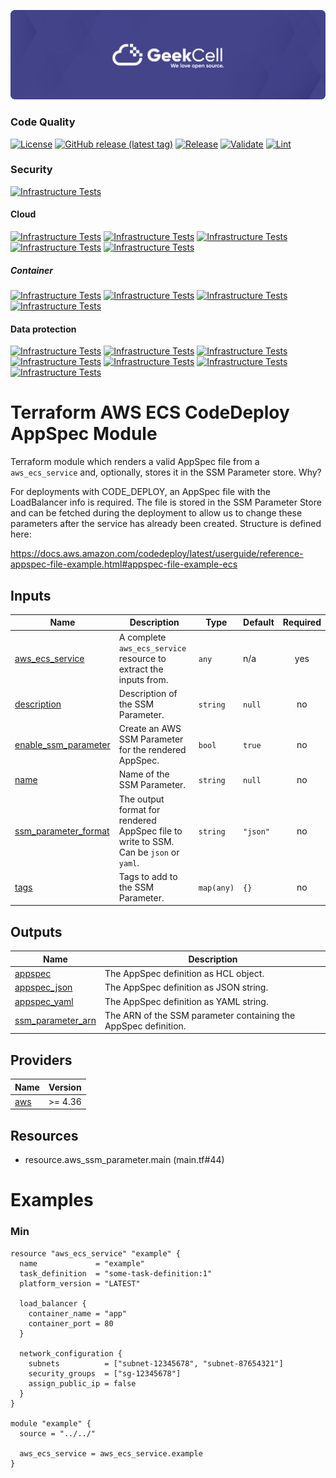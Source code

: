 <!-- BEGIN_TF_DOCS -->
[![Geek Cell GmbH](https://raw.githubusercontent.com/geekcell/.github/main/geekcell-github-banner.png)](https://www.geekcell.io/)

### Code Quality
[![License](https://img.shields.io/github/license/geekcell/terraform-aws-ecs-codedeploy-appspec)](https://github.com/geekcell/terraform-aws-ecs-codedeploy-appspec/blob/master/LICENSE)
[![GitHub release (latest tag)](https://img.shields.io/github/v/release/geekcell/terraform-aws-ecs-codedeploy-appspec?logo=github&sort=semver)](https://github.com/geekcell/terraform-aws-ecs-codedeploy-appspec/releases)
[![Release](https://github.com/geekcell/terraform-aws-ecs-codedeploy-appspec/actions/workflows/release.yaml/badge.svg)](https://github.com/geekcell/terraform-aws-ecs-codedeploy-appspec/actions/workflows/release.yaml)
[![Validate](https://github.com/geekcell/terraform-aws-ecs-codedeploy-appspec/actions/workflows/validate.yaml/badge.svg)](https://github.com/geekcell/terraform-aws-ecs-codedeploy-appspec/actions/workflows/validate.yaml)
[![Lint](https://github.com/geekcell/terraform-aws-ecs-codedeploy-appspec/actions/workflows/linter.yaml/badge.svg)](https://github.com/geekcell/terraform-aws-ecs-codedeploy-appspec/actions/workflows/linter.yaml)

### Security
[![Infrastructure Tests](https://www.bridgecrew.cloud/badges/github/geekcell/terraform-aws-ecs-codedeploy-appspec/general)](https://www.bridgecrew.cloud/link/badge?vcs=github&fullRepo=geekcell%2Fterraform-aws-ecs-codedeploy-appspec&benchmark=INFRASTRUCTURE+SECURITY)

#### Cloud
[![Infrastructure Tests](https://www.bridgecrew.cloud/badges/github/geekcell/terraform-aws-ecs-codedeploy-appspec/cis_aws)](https://www.bridgecrew.cloud/link/badge?vcs=github&fullRepo=geekcell%2Fterraform-aws-ecs-codedeploy-appspec&benchmark=CIS+AWS+V1.2)
[![Infrastructure Tests](https://www.bridgecrew.cloud/badges/github/geekcell/terraform-aws-ecs-codedeploy-appspec/cis_aws_13)](https://www.bridgecrew.cloud/link/badge?vcs=github&fullRepo=geekcell%2Fterraform-aws-ecs-codedeploy-appspec&benchmark=CIS+AWS+V1.3)
[![Infrastructure Tests](https://www.bridgecrew.cloud/badges/github/geekcell/terraform-aws-ecs-codedeploy-appspec/cis_azure)](https://www.bridgecrew.cloud/link/badge?vcs=github&fullRepo=geekcell%2Fterraform-aws-ecs-codedeploy-appspec&benchmark=CIS+AZURE+V1.1)
[![Infrastructure Tests](https://www.bridgecrew.cloud/badges/github/geekcell/terraform-aws-ecs-codedeploy-appspec/cis_azure_13)](https://www.bridgecrew.cloud/link/badge?vcs=github&fullRepo=geekcell%2Fterraform-aws-ecs-codedeploy-appspec&benchmark=CIS+AZURE+V1.3)
[![Infrastructure Tests](https://www.bridgecrew.cloud/badges/github/geekcell/terraform-aws-ecs-codedeploy-appspec/cis_gcp)](https://www.bridgecrew.cloud/link/badge?vcs=github&fullRepo=geekcell%2Fterraform-aws-ecs-codedeploy-appspec&benchmark=CIS+GCP+V1.1)

##### Container
[![Infrastructure Tests](https://www.bridgecrew.cloud/badges/github/geekcell/terraform-aws-ecs-codedeploy-appspec/cis_kubernetes_16)](https://www.bridgecrew.cloud/link/badge?vcs=github&fullRepo=geekcell%2Fterraform-aws-ecs-codedeploy-appspec&benchmark=CIS+KUBERNETES+V1.6)
[![Infrastructure Tests](https://www.bridgecrew.cloud/badges/github/geekcell/terraform-aws-ecs-codedeploy-appspec/cis_eks_11)](https://www.bridgecrew.cloud/link/badge?vcs=github&fullRepo=geekcell%2Fterraform-aws-ecs-codedeploy-appspec&benchmark=CIS+EKS+V1.1)
[![Infrastructure Tests](https://www.bridgecrew.cloud/badges/github/geekcell/terraform-aws-ecs-codedeploy-appspec/cis_gke_11)](https://www.bridgecrew.cloud/link/badge?vcs=github&fullRepo=geekcell%2Fterraform-aws-ecs-codedeploy-appspec&benchmark=CIS+GKE+V1.1)
[![Infrastructure Tests](https://www.bridgecrew.cloud/badges/github/geekcell/terraform-aws-ecs-codedeploy-appspec/cis_kubernetes)](https://www.bridgecrew.cloud/link/badge?vcs=github&fullRepo=geekcell%2Fterraform-aws-ecs-codedeploy-appspec&benchmark=CIS+KUBERNETES+V1.5)

#### Data protection
[![Infrastructure Tests](https://www.bridgecrew.cloud/badges/github/geekcell/terraform-aws-ecs-codedeploy-appspec/soc2)](https://www.bridgecrew.cloud/link/badge?vcs=github&fullRepo=geekcell%2Fterraform-aws-ecs-codedeploy-appspec&benchmark=SOC2)
[![Infrastructure Tests](https://www.bridgecrew.cloud/badges/github/geekcell/terraform-aws-ecs-codedeploy-appspec/pci)](https://www.bridgecrew.cloud/link/badge?vcs=github&fullRepo=geekcell%2Fterraform-aws-ecs-codedeploy-appspec&benchmark=PCI-DSS+V3.2)
[![Infrastructure Tests](https://www.bridgecrew.cloud/badges/github/geekcell/terraform-aws-ecs-codedeploy-appspec/pci_dss_v321)](https://www.bridgecrew.cloud/link/badge?vcs=github&fullRepo=geekcell%2Fterraform-aws-ecs-codedeploy-appspec&benchmark=PCI-DSS+V3.2.1)
[![Infrastructure Tests](https://www.bridgecrew.cloud/badges/github/geekcell/terraform-aws-ecs-codedeploy-appspec/iso)](https://www.bridgecrew.cloud/link/badge?vcs=github&fullRepo=geekcell%2Fterraform-aws-ecs-codedeploy-appspec&benchmark=ISO27001)
[![Infrastructure Tests](https://www.bridgecrew.cloud/badges/github/geekcell/terraform-aws-ecs-codedeploy-appspec/nist)](https://www.bridgecrew.cloud/link/badge?vcs=github&fullRepo=geekcell%2Fterraform-aws-ecs-codedeploy-appspec&benchmark=NIST-800-53)
[![Infrastructure Tests](https://www.bridgecrew.cloud/badges/github/geekcell/terraform-aws-ecs-codedeploy-appspec/hipaa)](https://www.bridgecrew.cloud/link/badge?vcs=github&fullRepo=geekcell%2Fterraform-aws-ecs-codedeploy-appspec&benchmark=HIPAA)
[![Infrastructure Tests](https://www.bridgecrew.cloud/badges/github/geekcell/terraform-aws-ecs-codedeploy-appspec/fedramp_moderate)](https://www.bridgecrew.cloud/link/badge?vcs=github&fullRepo=geekcell%2Fterraform-aws-ecs-codedeploy-appspec&benchmark=FEDRAMP+%28MODERATE%29)

# Terraform AWS ECS CodeDeploy AppSpec Module

Terraform module which renders a valid AppSpec file from a `aws_ecs_service` and, optionally, stores it in the
SSM Parameter store. Why?

For deployments with CODE\_DEPLOY, an AppSpec file with the LoadBalancer info is required. The file is stored in
the SSM Parameter Store and can be fetched during the deployment to allow us to change these parameters after
the service has already been created. Structure is defined here:

https://docs.aws.amazon.com/codedeploy/latest/userguide/reference-appspec-file-example.html#appspec-file-example-ecs

## Inputs

| Name | Description | Type | Default | Required |
|------|-------------|------|---------|:--------:|
| <a name="input_aws_ecs_service"></a> [aws\_ecs\_service](#input\_aws\_ecs\_service) | A complete `aws_ecs_service` resource to extract the inputs from. | `any` | n/a | yes |
| <a name="input_description"></a> [description](#input\_description) | Description of the SSM Parameter. | `string` | `null` | no |
| <a name="input_enable_ssm_parameter"></a> [enable\_ssm\_parameter](#input\_enable\_ssm\_parameter) | Create an AWS SSM Parameter for the rendered AppSpec. | `bool` | `true` | no |
| <a name="input_name"></a> [name](#input\_name) | Name of the SSM Parameter. | `string` | `null` | no |
| <a name="input_ssm_parameter_format"></a> [ssm\_parameter\_format](#input\_ssm\_parameter\_format) | The output format for rendered AppSpec file to write to SSM. Can be `json` or `yaml`. | `string` | `"json"` | no |
| <a name="input_tags"></a> [tags](#input\_tags) | Tags to add to the SSM Parameter. | `map(any)` | `{}` | no |

## Outputs

| Name | Description |
|------|-------------|
| <a name="output_appspec"></a> [appspec](#output\_appspec) | The AppSpec definition as HCL object. |
| <a name="output_appspec_json"></a> [appspec\_json](#output\_appspec\_json) | The AppSpec definition as JSON string. |
| <a name="output_appspec_yaml"></a> [appspec\_yaml](#output\_appspec\_yaml) | The AppSpec definition as YAML string. |
| <a name="output_ssm_parameter_arn"></a> [ssm\_parameter\_arn](#output\_ssm\_parameter\_arn) | The ARN of the SSM parameter containing the AppSpec definition. |

## Providers

| Name | Version |
|------|---------|
| <a name="provider_aws"></a> [aws](#provider\_aws) | >= 4.36 |

## Resources

- resource.aws_ssm_parameter.main (main.tf#44)

# Examples
### Min
```hcl
resource "aws_ecs_service" "example" {
  name             = "example"
  task_definition  = "some-task-definition:1"
  platform_version = "LATEST"

  load_balancer {
    container_name = "app"
    container_port = 80
  }

  network_configuration {
    subnets          = ["subnet-12345678", "subnet-87654321"]
    security_groups  = ["sg-12345678"]
    assign_public_ip = false
  }
}

module "example" {
  source = "../../"

  aws_ecs_service = aws_ecs_service.example
}
```
<!-- END_TF_DOCS -->
